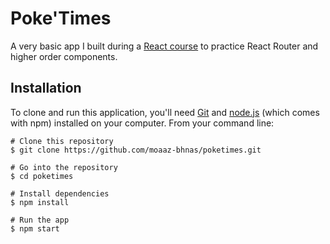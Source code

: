 # Poke'Times
A very basic app I built during a [React course](https://www.youtube.com/playlist?list=PL4cUxeGkcC9ij8CfkAY2RAGb-tmkNwQHG) to practice React Router and higher order components.

## Installation
To clone and run this application, you'll need [Git](https://git-scm.com/)  and [node.js](https://nodejs.org/en/) (which comes with npm) installed on your computer. From your command line: 
```
# Clone this repository
$ git clone https://github.com/moaaz-bhnas/poketimes.git

# Go into the repository
$ cd poketimes

# Install dependencies
$ npm install

# Run the app
$ npm start
```
